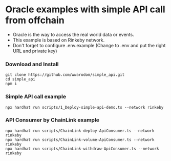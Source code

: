 # Oracle examples with simple API call from offchain
* Oracle is the way to access the real world data or events. 
* This example is based on Rinkeby network.
* Don't forget to configure .env.example (Change to .env and put the right URL and private key)

### Download and Install
```shell
git clone https://github.com/wwarodom/simple_api.git
cd simple_api
npm i
```

### Simple API call example
```
npx hardhat run scripts/1_Deploy-simple-api-demo.ts --network rinkeby
```

### API Consumer by ChainLink example
```shell
npx hardhat run scripts/ChainLink-deploy-ApiConsumer.ts --network rinkeby
npx hardhat run scripts/ChainLink-volume-ApiConsumer.ts --network rinkeby
npx hardhat run scripts/ChainLink-withdraw-ApiConsumer.ts --network rinkeby
```
   